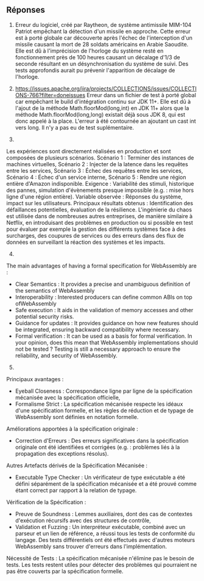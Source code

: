 ## Réponses

1. Erreur du logiciel, créé par Raytheon, de système antimissile MIM-104 Patriot empêchant la détection d'un missile en approche. Cette erreur est à porté globale car découverte après l'échec de l'interception d'un missile causant la mort de 28 soldats américains en Arabie Saoudite. Elle est dû à l'imprécision de l'horloge du système resté en fonctionnement près de 100 heures causant un décalage d'1/3 de seconde résultant en un désynchronisation du système de suivi. Des tests approfondis aurait pu prévenir l'apparition de décalage de l'horloge.

2. https://issues.apache.org/jira/projects/COLLECTIONS/issues/COLLECTIONS-766?filter=doneissues Erreur dans un fichier de test à porté global car empêchant le build d'intégration continu sur JDK 11+. Elle est dû à l'ajout de la méthode Math.floorMod(long,int) en JDK 11+ alors que la méthode Math.floorMod(long,long) existait déjà sous JDK 8, qui est donc appelé à la place. L'erreur à été contournée an ajoutant un cast int vers long. Il n'y a pas eu de test suplémentaire.

3. 
Les expériences sont directement réalisées en production et sont composées de plusieurs scénarios.
Scénario 1 : Terminer des instances de machines virtuelles,
Scénario 2 : Injecter de la latence dans les requêtes entre les services,
Scénario 3 : Échec des requêtes entre les services,
Scénario 4 : Échec d'un service interne,
Scénario 5 : Rendre une région entière d'Amazon indisponible.
Exigence : Variabilité des stimuli, historique des pannes, simulation d'évènements presque impossible (e.g. : mise hors ligne d'une région entière).
Variable observée : Réponses du système, impact sur les utilisateurs.
Principaux résultats obtenus : Identification des défaillances potentielles, évaluation de la résilience.
L'ingénierie du chaos est utilisée dans de nombreuses autres entreprises, de manière similaire à Netflix, en introduisant des problèmes en production ou si possible en test pour évaluer par exemple la gestion des différents systèmes face à des surcharges, des coupures de services ou des erreurs dans des flux de données en surveillant la réaction des systèmes et les impacts.

4. 
The main advantages of having a formal specification for WebAssembly are :
- Clear Semantics :  It provides a precise and unambiguous definition of the semantics of WebAssembly
- Interoperability : Interested producers can define common ABIs on top ofWebAssembly
- Safe execution : It aids in the validation of memory accesses and other potential security risks.
- Guidance for updates : It provides guidance on how new features should be integrated,
ensuring backward compatibility where necessary.
- Formal verification : It can be used as a basis for formal verification.
In your opinion, does this mean that WebAssembly implementations should not be tested ?
Testing is still a necessary approach to ensure the reliability, and security of WebAssembly.

5. 
Principaux avantages :
- Eyeball Closeness : Correspondance ligne par ligne de la spécification mécanisée avec la spécification officielle,
- Formalisme Strict : La spécification mécanisée respecte les idéaux d'une spécification formelle, et les règles de réduction et de typage de WebAssembly sont définies en notation formelle.

Améliorations apportées à la spécification originale :
- Correction d'Erreurs : Des erreurs significatives dans la spécification originale ont été identifiées et corrigées (e.g. : problèmes liés à la propagation des exceptions résolus).

Autres Artefacts dérivés de la Spécification Mécanisée :
- Executable Type Checker : Un vérificateur de type exécutable a été défini séparément de la spécification mécanisée et a été prouvé comme étant correct par rapport à la relation de typage.

Vérification de la Spécification :
- Preuve de Soundness : Lemmes auxiliaires, dont des cas de contextes d'exécution récursifs avec des structures de contrôle,
- Validation et Fuzzing : Un interpréteur exécutable, combiné avec un parseur et un lien de référence, a réussi tous les tests de conformité du langage. Des tests différentiels ont été effectués avec d'autres moteurs WebAssembly sans trouver d'erreurs dans l'implémentation.

Nécessité de Tests :
La spécification mécanisée n'élimine pas le besoin de tests. Les tests restent utiles pour détecter des problèmes qui pourraient ne pas être couverts par la spécification formelle.